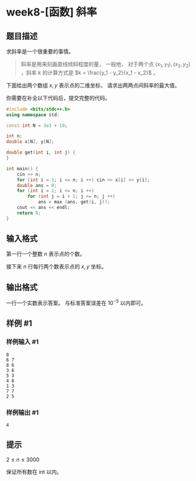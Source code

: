 # week8-[函数] 斜率

## 题目描述

求斜率是一个很重要的事情。

> 斜率是用来刻画直线倾斜程度的量， 一般地， 对于两个点 $(x_1, y_1), (x_2, y_2)$ ，斜率 $k$ 的计算方式是 $k = \frac{y_1 - y_2}{x_1 - x_2}$ 。

下面给出两个数组 $x, y$ 表示点的二维坐标， 请求出两两点间斜率的最大值。

你需要在补全以下代码后，提交完整的代码。

```cpp
#include <bits/stdc++.h>
using namespace std;

const int N = 3e3 + 10;

int n;
double x[N], y[N];

double get(int i, int j) {
}

int main() {
	cin >> n;
	for (int i = 1; i <= n; i ++) cin >> x[i] >> y[i];
	double ans = 0;
	for (int i = 1; i <= n; i ++)
		for (int j = i + 1; j <= n; j ++)
			ans = max (ans, get(i, j));
	cout << ans << endl;
	return 0;
}
```

## 输入格式

第一行一个整数 $n$ 表示点的个数。

接下来 $n$ 行每行两个数表示点的 $x, y$ 坐标。

## 输出格式

一行一个实数表示答案。 与标准答案误差在 $10^{-5}$ 以内即可。

## 样例 #1

### 样例输入 #1

```
8
6 7
8 6
3 6
5 3
4 8
1 3
7 7
2 5
```

### 样例输出 #1

```
4
```

## 提示

$2 \leq n \leq 3000$

保证所有数在 int 以内。